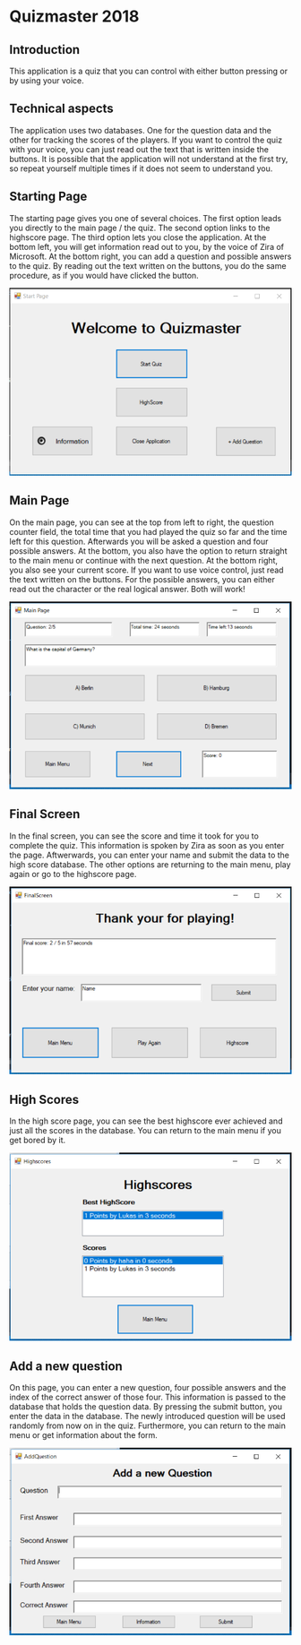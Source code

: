 # Quizmaster 2018
## Introduction
This application is a quiz that you can control with either button pressing or by using your voice. 
## Technical aspects
The application uses two databases. One for the question data and the other for tracking the scores of the players. If you want to control the quiz with your voice, you can just read out the text that is written inside the buttons. It is possible that the application will not understand at the first try, so repeat yourself multiple times if it does not seem to understand you. 
## Starting Page
The starting page gives you one of several choices. The first option leads you directly to the main page / the quiz. The second option links to the highscore page. The third option lets you close the application. At the bottom left, you will get information read out to you, by the voice of Zira of Microsoft. At the bottom right, you can add a question and possible answers to the quiz. By reading out the text written on the buttons, you do the same procedure, as if you would have clicked the button.  
  
![alt text](https://github.com/lulu98/quizmaster-2018/blob/master/startPage.PNG)
## Main Page
On the main page, you can see at the top from left to right, the question counter field, the total time that you had played the quiz so far and the time left for this question. Afterwards you will be asked a question and four possible answers. At the bottom, you also have the option to return straight to the main menu or continue with the next question. At the bottom right, you also see your current score. If you want to use voice control, just read the text written on the buttons. For the possible answers, you can either read out the character or the real logical answer. Both will work!  
  
![alt text](https://github.com/lulu98/quizmaster-2018/blob/master/mainPage.PNG)
## Final Screen
In the final screen, you can see the score and time it took for you to complete the quiz. This information is spoken by Zira as soon as you enter the page. Aftwerwards, you can enter your name and submit the data to the high score database. The other options are returning to the main menu, play again or go to the highscore page.  
  
![alt text](https://github.com/lulu98/quizmaster-2018/blob/master/finalScreen.PNG)
## High Scores
In the high score page, you can see the best highscore ever achieved and just all the scores in the database. You can return to the main menu if you get bored by it.  
  
![alt text](https://github.com/lulu98/quizmaster-2018/blob/master/highScores.PNG)
## Add a new question
On this page, you can enter a new question, four possible answers and the index of the correct answer of those four. This information is passed to the database that holds the question data. By pressing the submit button, you enter the data in the database. The newly introduced question will be used randomly from now on in the quiz. Furthermore, you can return to the main menu or get information about the form. 
  
![alt text](https://github.com/lulu98/quizmaster-2018/blob/master/addNewQuestion.PNG)
